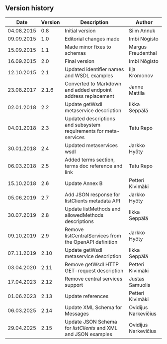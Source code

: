 ## Version history <!-- omit in toc --> 

| Date       | Version | Description                                                       | Author               |
|------------|---------|-------------------------------------------------------------------|----------------------|
| 04.08.2015 | 0.8     | Initial version                                                   | Siim Annuk           |
| 09.09.2015 | 1.0     | Editorial changes made                                            | Imbi Nõgisto         |
| 15.09.2015 | 1.1     | Made minor fixes to schemas                                       | Margus Freudenthal   |
| 16.09.2015 | 2.0     | Final version                                                     | Imbi Nõgisto         |
| 12.10.2015 | 2.1     | Updated identifier names and WSDL examples                        | Ilja Kromonov        |
| 23.08.2017 | 2.1.6   | Converted to Markdown and added endpoint address replacement      | Janne Mattila        |
| 02.01.2018 | 2.2     | Update getWsdl metaservice description                            | Ilkka Seppälä        |
| 04.01.2018 | 2.3     | Updated descriptions and subsystem requirements for meta-services | Tatu Repo            |
| 30.01.2018 | 2.4     | Updated metaservices wsdl                                         | Jarkko Hyöty         |
| 06.03.2018 | 2.5     | Added terms section, terms doc reference and link                 | Tatu Repo            |
| 15.10.2018 | 2.6     | Update Annex B                                                    | Petteri Kivimäki     |
| 05.06.2019 | 2.7     | Add JSON response for listClients metadata API                    | Jarkko Hyöty         |
| 30.07.2019 | 2.8     | Update listMethods and allowedMethods descriptions                | Ilkka Seppälä        |
| 09.10.2019 | 2.9     | Remove listCentralServices from the OpenAPI definition            | Jarkko Hyöty         |
| 07.11.2019 | 2.10    | Update getWsdl metaservice description                            | Ilkka Seppälä        |
| 03.04.2020 | 2.11    | Remove getWsdl HTTP GET-request description                       | Petteri Kivimäki     |
| 17.04.2023 | 2.12    | Remove central services support                                   | Justas Samuolis      |
| 01.06.2023 | 2.13    | Update references                                                 | Petteri Kivimäki     |
| 06.03.2025 | 2.14    | Update XML Schema for Messages                                    | Ovidijus Narkevičius |
| 29.04.2025 | 2.15    | Update JSON Schema for *listClients* and XML and JSON examples    | Ovidijus Narkevičius |